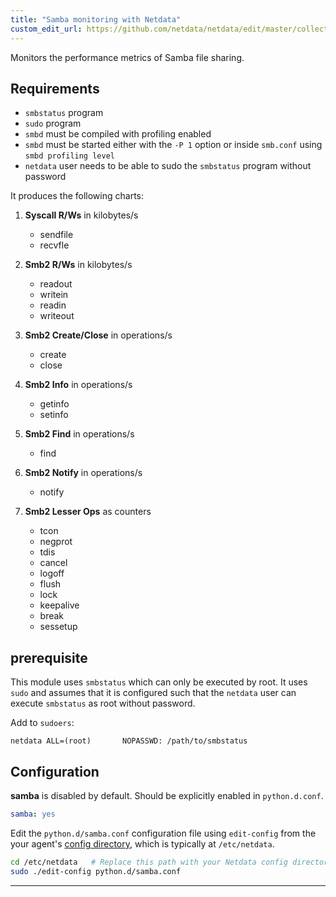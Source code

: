 ```yaml
---
title: "Samba monitoring with Netdata"
custom_edit_url: https://github.com/netdata/netdata/edit/master/collectors/python.d.plugin/samba/README.md
---
```




Monitors the performance metrics of Samba file sharing.

## Requirements

-   `smbstatus` program
-   `sudo` program
-   `smbd` must be compiled with profiling enabled
-   `smbd` must be started either with the `-P 1` option or inside `smb.conf` using `smbd profiling level`
-   `netdata` user needs to be able to sudo the `smbstatus` program without password

It produces the following charts:

1.  **Syscall R/Ws** in kilobytes/s

    -   sendfile
    -   recvfle

2.  **Smb2 R/Ws** in kilobytes/s

    -   readout
    -   writein
    -   readin
    -   writeout

3.  **Smb2 Create/Close** in operations/s

    -   create
    -   close

4.  **Smb2 Info** in operations/s

    -   getinfo
    -   setinfo

5.  **Smb2 Find** in operations/s

    -   find

6.  **Smb2 Notify** in operations/s

    -   notify

7.  **Smb2 Lesser Ops** as counters

    -   tcon
    -   negprot
    -   tdis
    -   cancel
    -   logoff
    -   flush
    -   lock
    -   keepalive
    -   break
    -   sessetup

## prerequisite

This module uses `smbstatus` which can only be executed by root.  It uses
`sudo` and assumes that it is configured such that the `netdata` user can
execute `smbstatus` as root without password.

Add to `sudoers`:

```
netdata ALL=(root)       NOPASSWD: /path/to/smbstatus
```

## Configuration

**samba** is disabled by default. Should be explicitly enabled in `python.d.conf`.

```yaml
samba: yes
```

Edit the `python.d/samba.conf` configuration file using `edit-config` from the your agent's [config
directory](/docs/step-by-step/step-04.md#find-your-netdataconf-file), which is typically at `/etc/netdata`.

```bash
cd /etc/netdata   # Replace this path with your Netdata config directory, if different
sudo ./edit-config python.d/samba.conf
```

---


